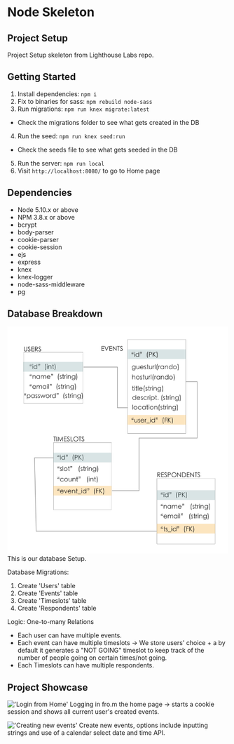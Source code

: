 # Node Skeleton

## Project Setup

Project Setup skeleton from Lighthouse Labs repo.

## Getting Started

1. Install dependencies: `npm i`
2. Fix to binaries for sass: `npm rebuild node-sass`
3. Run migrations: `npm run knex migrate:latest`
  - Check the migrations folder to see what gets created in the DB
4. Run the seed: `npm run knex seed:run`
  - Check the seeds file to see what gets seeded in the DB
5. Run the server: `npm run local`
6. Visit `http://localhost:8080/` to go to Home page

## Dependencies

- Node 5.10.x or above
- NPM 3.8.x or above
- bcrypt
- body-parser
- cookie-parser
- cookie-session
- ejs
- express
- knex
- knex-logger
- node-sass-middleware
- pg

## Database Breakdown
!['our database setup'](https://github.com/Maskedspade/DoodleDoop/blob/master/docs/data-structure.png)
This is our database Setup.

Database Migrations:
1. Create 'Users' table
2. Create 'Events' table 
3. Create 'Timeslots' table
4. Create 'Respondents' table

Logic: One-to-many Relations
  - Each user can have multiple events.
  - Each event can have multiple timeslots -> We store users' choice + a by default it generates a "NOT GOING" timeslot to keep track of the number of people going on certain times/not going.
  - Each Timeslots can have multiple respondents.

## Project Showcase

!['Login from Home'](https://github.com/Maskedspade/DoodleDoop/blob/master/docs/Login'.gif)
Logging in fro.m the home page -> starts a cookie session and shows all current user's created events.

!['Creating new events'](https://github.com/Maskedspade/DoodleDoop/blob/master/docs/create-new-event.gif)
Create new events, options include inputting strings and use of a calendar select date and time API.
